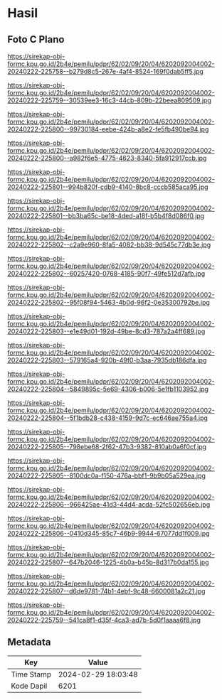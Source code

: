 # Hasil

## Foto C Plano

https://sirekap-obj-formc.kpu.go.id/2b4e/pemilu/pdpr/62/02/09/20/04/6202092004002-20240222-225758--b279d8c5-267e-4af4-8524-169f0dab5ff5.jpg

https://sirekap-obj-formc.kpu.go.id/2b4e/pemilu/pdpr/62/02/09/20/04/6202092004002-20240222-225759--30539ee3-16c3-44cb-809b-22beea809509.jpg

https://sirekap-obj-formc.kpu.go.id/2b4e/pemilu/pdpr/62/02/09/20/04/6202092004002-20240222-225800--99730184-eebe-424b-a8e2-fe5fb490be94.jpg

https://sirekap-obj-formc.kpu.go.id/2b4e/pemilu/pdpr/62/02/09/20/04/6202092004002-20240222-225800--a982f6e5-4775-4623-8340-5fa912917ccb.jpg

https://sirekap-obj-formc.kpu.go.id/2b4e/pemilu/pdpr/62/02/09/20/04/6202092004002-20240222-225801--994b820f-cdb9-4140-8bc8-cccb585aca95.jpg

https://sirekap-obj-formc.kpu.go.id/2b4e/pemilu/pdpr/62/02/09/20/04/6202092004002-20240222-225801--bb3ba65c-be18-4ded-a18f-b5b4f8d086f0.jpg

https://sirekap-obj-formc.kpu.go.id/2b4e/pemilu/pdpr/62/02/09/20/04/6202092004002-20240222-225802--c2a9e960-8fa5-4082-bb38-9d545c77db3e.jpg

https://sirekap-obj-formc.kpu.go.id/2b4e/pemilu/pdpr/62/02/09/20/04/6202092004002-20240222-225802--60257420-0768-4185-90f7-49fe512d7afb.jpg

https://sirekap-obj-formc.kpu.go.id/2b4e/pemilu/pdpr/62/02/09/20/04/6202092004002-20240222-225802--95f08f94-5463-4b0d-96f2-0e35300792be.jpg

https://sirekap-obj-formc.kpu.go.id/2b4e/pemilu/pdpr/62/02/09/20/04/6202092004002-20240222-225803--e1e49d01-192d-49be-8cd3-787a2a4ff689.jpg

https://sirekap-obj-formc.kpu.go.id/2b4e/pemilu/pdpr/62/02/09/20/04/6202092004002-20240222-225803--579165a4-920b-49f0-b3aa-7935db186dfa.jpg

https://sirekap-obj-formc.kpu.go.id/2b4e/pemilu/pdpr/62/02/09/20/04/6202092004002-20240222-225804--5849895c-5e69-4306-b006-5e1fb1103952.jpg

https://sirekap-obj-formc.kpu.go.id/2b4e/pemilu/pdpr/62/02/09/20/04/6202092004002-20240222-225804--5f1bdb28-c438-4159-9d7c-ec646ae755a4.jpg

https://sirekap-obj-formc.kpu.go.id/2b4e/pemilu/pdpr/62/02/09/20/04/6202092004002-20240222-225805--798ebe68-2f62-47b3-9382-810ab0a6f0cf.jpg

https://sirekap-obj-formc.kpu.go.id/2b4e/pemilu/pdpr/62/02/09/20/04/6202092004002-20240222-225805--8100dc0a-f150-476a-bbf1-9b9b05a529ea.jpg

https://sirekap-obj-formc.kpu.go.id/2b4e/pemilu/pdpr/62/02/09/20/04/6202092004002-20240222-225806--966425ae-41d3-44d4-acda-52fc502656eb.jpg

https://sirekap-obj-formc.kpu.go.id/2b4e/pemilu/pdpr/62/02/09/20/04/6202092004002-20240222-225806--0410d345-85c7-46b9-9944-67077dd1f009.jpg

https://sirekap-obj-formc.kpu.go.id/2b4e/pemilu/pdpr/62/02/09/20/04/6202092004002-20240222-225807--647b2046-1225-4b0a-b45b-8d317b0da155.jpg

https://sirekap-obj-formc.kpu.go.id/2b4e/pemilu/pdpr/62/02/09/20/04/6202092004002-20240222-225807--d6de9781-74b1-4ebf-9c48-6600081a2c21.jpg

https://sirekap-obj-formc.kpu.go.id/2b4e/pemilu/pdpr/62/02/09/20/04/6202092004002-20240222-225759--541ca8f1-d35f-4ca3-ad7b-5d0f1aaaa6f8.jpg


## Metadata

| Key        | Value               |
| ---------- | ------------------- |
| Time Stamp | 2024-02-29 18:03:48 |
| Kode Dapil | 6201                |



